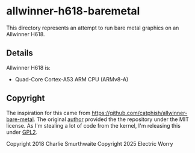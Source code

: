 # allwinner-h618-baremetal

This directory represents an attempt to run bare metal graphics on an
Allwinner H618.

## Details

Allwinner H618 is:
* Quad-Core Cortex-A53 ARM CPU (ARMv8-A)

## Copyright

The inspiration for this came from https://github.com/catphish/allwinner-bare-metal.
The original [author](https://github.com/catphish) provided the the repository
under the MIT license. As I'm stealing a lot of code from the kernel, I'm
releasing this under [GPL2](LICENSE).

Copyright 2018 Charlie Smurthwaite
Copyright 2025 Electric Worry
